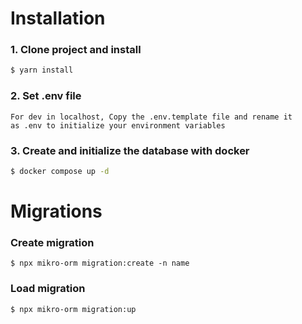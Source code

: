 
# Installation

### 1. Clone project and install

```bash
$ yarn install
```

### 2. Set .env file

```
For dev in localhost, Copy the .env.template file and rename it
as .env to initialize your environment variables
```

### 3. Create and initialize the database with docker

```bash
$ docker compose up -d
```

# Migrations

### Create migration
```
$ npx mikro-orm migration:create -n name
```
### Load migration
```
$ npx mikro-orm migration:up
```